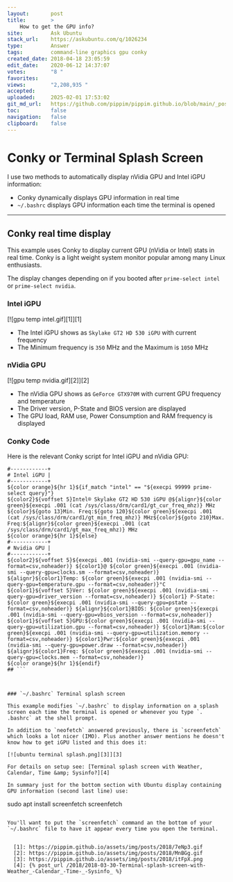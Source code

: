 ```yaml
---
layout:       post
title:        >
    How to get the GPU info?
site:         Ask Ubuntu
stack_url:    https://askubuntu.com/q/1026234
type:         Answer
tags:         command-line graphics gpu conky
created_date: 2018-04-18 23:05:59
edit_date:    2020-06-12 14:37:07
votes:        "8 "
favorites:    
views:        "2,208,935 "
accepted:     
uploaded:     2025-02-01 17:53:02
git_md_url:   https://github.com/pippim/pippim.github.io/blob/main/_posts/2018/2018-04-18-How-to-get-the-GPU-info_.md
toc:          false
navigation:   false
clipboard:    false
---
```


# Conky or Terminal Splash Screen

I use two methods to automatically display nVidia GPU and Intel iGPU information:

- Conky dynamically displays GPU information in real time
- `~/.bashrc` displays GPU information each time the terminal is opened

----------


## Conky real time display

This example uses Conky to display current GPU (nVidia or Intel) stats in real time. Conky is a light weight system monitor popular among many Linux enthusiasts.

The display changes depending on if you booted after `prime-select intel` or `prime-select nvidia`.

### Intel iGPU

[![gpu temp intel.gif][1]][1]

- The Intel iGPU shows as `Skylake GT2 HD 530 iGPU` with current frequency
- The Minimum frequency is `350` MHz and the Maximum is `1050` MHz

### nVidia GPU

[![gpu temp nvidia.gif][2]][2]

- The nVidia GPU shows as `GeForce GTX970M` with current GPU frequency and temperature
- The Driver version, P-State and BIOS version are displayed
- The GPU load, RAM use, Power Consumption and RAM frequency is displayed

### Conky Code

Here is the relevant Conky script for Intel iGPU and nVidia GPU:

``` 
#------------+
# Intel iGPU |
#------------+
${color orange}${hr 1}${if_match "intel" == "${execpi 99999 prime-select query}"}
${color2}${voffset 5}Intel® Skylake GT2 HD 530 iGPU @${alignr}${color green}${execpi .001 (cat /sys/class/drm/card1/gt_cur_freq_mhz)} MHz
${color}${goto 13}Min. Freq:${goto 120}${color green}${execpi .001 (cat /sys/class/drm/card1/gt_min_freq_mhz)} MHz${color}${goto 210}Max. Freq:${alignr}${color green}${execpi .001 (cat /sys/class/drm/card1/gt_max_freq_mhz)} MHz
${color orange}${hr 1}${else}
#------------+
# Nvidia GPU |
#------------+
${color2}${voffset 5}${execpi .001 (nvidia-smi --query-gpu=gpu_name --format=csv,noheader)} ${color1}@ ${color green}${execpi .001 (nvidia-smi --query-gpu=clocks.sm --format=csv,noheader)} ${alignr}${color1}Temp: ${color green}${execpi .001 (nvidia-smi --query-gpu=temperature.gpu --format=csv,noheader)}°C
${color1}${voffset 5}Ver: ${color green}${execpi .001 (nvidia-smi --query-gpu=driver_version --format=csv,noheader)} ${color1} P-State: ${color green}${execpi .001 (nvidia-smi --query-gpu=pstate --format=csv,noheader)} ${alignr}${color1}BIOS: ${color green}${execpi .001 (nvidia-smi --query-gpu=vbios_version --format=csv,noheader)}
${color1}${voffset 5}GPU:${color green}${execpi .001 (nvidia-smi --query-gpu=utilization.gpu --format=csv,noheader)} ${color1}Ram:${color green}${execpi .001 (nvidia-smi --query-gpu=utilization.memory --format=csv,noheader)} ${color1}Pwr:${color green}${execpi .001 (nvidia-smi --query-gpu=power.draw --format=csv,noheader)} ${alignr}${color1}Freq: ${color green}${execpi .001 (nvidia-smi --query-gpu=clocks.mem --format=csv,noheader)}
${color orange}${hr 1}${endif}
## ```



### `~/.bashrc` Terminal splash screen

This example modifies `~/.bashrc` to display information on a splash screen each time the terminal is opened or whenever you type `. .bashrc` at the shell prompt.

In addition to `neofetch` answered previously, there is `screenfetch` which looks a lot nicer (IMO). Plus another answer mentions he doesn't know how to get iGPU listed and this does it:

[![ubuntu terminal splash.png][3]][3]

For details on setup see: [Terminal splash screen with Weather, Calendar, Time &amp; Sysinfo?][4]

In summary just for the bottom section with Ubuntu display containing GPU information (second last line) use:

``` 
sudo apt install screenfetch
screenfetch
```

You'll want to put the `screenfetch` command an the bottom of your `~/.bashrc` file to have it appear every time you open the terminal.


  [1]: https://pippim.github.io/assets/img/posts/2018/7eNp3.gif
  [2]: https://pippim.github.io/assets/img/posts/2018/MnBGg.gif
  [3]: https://pippim.github.io/assets/img/posts/2018/itFpX.png
  [4]: {% post_url /2018/2018-03-30-Terminal-splash-screen-with-Weather_-Calendar_-Time-_-Sysinfo_ %}
